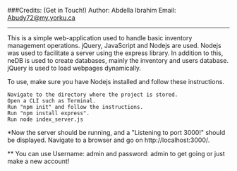 ###Credits: (Get in Touch!)
Author: Abdella Ibrahim
Email: Abudy72@my.yorku.ca
______________________________________________________________________

This is a simple web-application used to handle basic inventory management operations. jQuery, JavaScript and Nodejs are used. Nodejs was used to facilitate a server using the express library. In addition to this, neDB is used to create databases, mainly the inventory and users database. jQuery is used to load webpages dynamically.

To use, make sure you have Nodejs installed and follow these instructions.

    Navigate to the directory where the project is stored.
    Open a CLI such as Terminal.
    Run "npm init" and follow the instructions.
    Run "npm install express".
    Run node index_server.js

*Now the server should be running, and a "Listening to port 3000!" should be displayed. Navigate to a browser and go on http://localhost:3000/.

** You can use Username: admin and password: admin to get going or just make a new account!